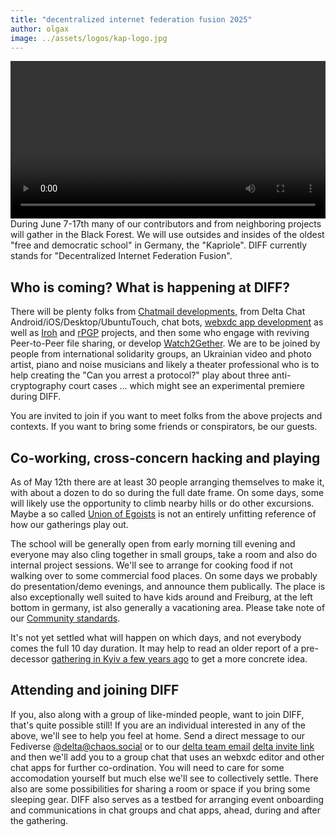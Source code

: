 ```yaml
---
title: "decentralized internet federation fusion 2025"
author: olgax
image: ../assets/logos/kap-logo.jpg
---
```


<video controls style="width:560px; max-width: 100%;"><source src="https://chatmail.at/video/diff-invitation2-2025.mp4" type="video/mp4"></video>
During June 7-17th many of our contributors and from neighboring projects will gather in the Black Forest. 
We will use outsides and insides of the oldest "free and democratic school" in Germany, the "Kapriole".
DIFF currently stands for "Decentralized Internet Federation Fusion". 

## Who is coming? What is happening at DIFF? 

There will be plenty folks from [Chatmail developments](https://chatmail.at), from Delta Chat Android/iOS/Desktop/UbuntuTouch, chat bots, 
[webxdc app development](https://webxdc.org) as well as [Iroh](https://iroh.computer) and [rPGP](https://github.com/rpgp/rpgp) projects,
and then some who engage with reviving Peer-to-Peer file sharing, or develop [Watch2Gether](https://w2g.tv/en/). 
We are to be joined by people from international solidarity groups,
an Ukrainian video and photo artist, piano and noise musicians
and likely a theater professional who is to help creating the "Can you arrest a protocol?" play 
about three anti-cryptography court cases ... which might see an experimental premiere during DIFF. 

You are invited to join if you want to meet folks from the above projects and contexts. 
If you want to bring some friends or conspirators, be our guests. 

## Co-working, cross-concern hacking and playing

As of May 12th there are at least 30 people arranging themselves to make it,
with about a dozen to do so during the full date frame. 
On some days, some will likely use the opportunity to climb nearby hills or
do other excursions. 
Maybe a so called [Union of Egoists](https://en.wikipedia.org/wiki/Union_of_egoists)
is not an entirely unfitting reference of how our gatherings play out. 

The school will be generally open from early morning till evening
and everyone may also cling together in small groups, take a room and also do internal project sessions. 
We'll see to arrange for cooking food if not walking over to some commercial food places. 
On some days we probably do presentation/demo evenings, and announce them publically. 
The place is also exceptionally well suited to have kids around and Freiburg,
at the left bottom in germany, ist also generally a vacationing area. 
Please take note of our [Community standards](https://delta.chat/en/community-standards). 

It's not yet settled what will happen on which days, and not everybody comes the full 10 day duration. 
It may help to read an older report of a pre-decessor [gathering in Kyiv a few years ago](https://delta.chat/en/2019-05-08-xyiv) 
to get a more concrete idea. 

## Attending and joining DIFF

If you, also along with a group of like-minded people, want to join DIFF, that's quite possible still! 
If you are an individual interested in any of the above, we'll see to help you feel at home. 
Send a direct message to our Fediverse [@delta@chaos.social](https://chaos.social/@delta)
or to our [delta team email](mailto:delta@merlinux.eu) [delta invite link](https://i.delta.chat/#56136E70473FB9E59331D760C007984652839B20&a=delta%40merlinux.eu&n=Delta%20Chat%20team&i=ZVfPYn6j2fvtpc_0M6V45uEP&s=WWjjkBKJJ3So8AfuHGXNjcyE) 
and then we'll add you to a group chat that uses an webxdc editor and other chat apps for further co-ordination. 
You will need to care for some accomodation yourself but much else we'll see to collectively settle.
There also are some possibilities for sharing a room or space if you bring some sleeping gear. 
DIFF also serves as a testbed for arranging event onboarding and communications in chat groups and chat apps,
ahead, during and after the gathering. 

